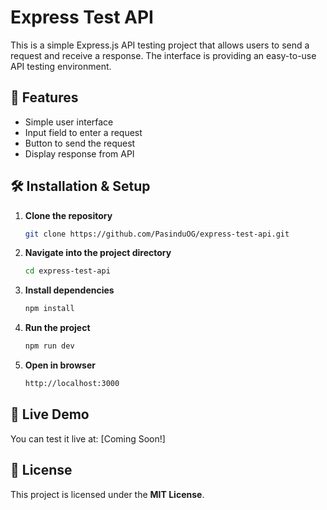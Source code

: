 # Express Test API

This is a simple Express.js API testing project that allows users to send a request and receive a response. The interface is providing an easy-to-use API testing environment.

## 🚀 Features

- Simple user interface
- Input field to enter a request
- Button to send the request
- Display response from API

## 🛠 Installation & Setup

1. **Clone the repository**
   ```bash
   git clone https://github.com/PasinduOG/express-test-api.git

2. **Navigate into the project directory**
   ```bash
   cd express-test-api

3. **Install dependencies**
   ```bash
   npm install

4. **Run the project**
   ```bash
   npm run dev

5. **Open in browser**
   ```bash
   http://localhost:3000

## 🔗 Live Demo  
You can test it live at: [Coming Soon!]

## 📜 License  
This project is licensed under the **MIT License**.
